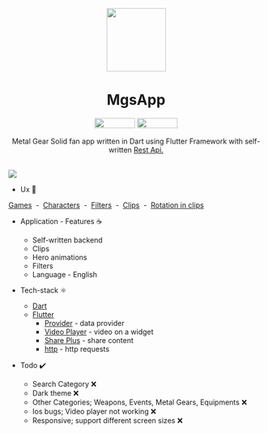 <p align="center">
  <img src="https://user-images.githubusercontent.com/50905347/211493525-65dac823-5be0-4e57-ab73-94704fe2a804.png" width="117" height="125">
</p>

<h1 align="center">MgsApp</h1>

<p align="center"> 
  <img src="https://img.shields.io/badge/Flutter-02569B?style=for-the-badge&logo=flutter&logoColor=white" width="80" height="20"> 
  <img src="https://img.shields.io/badge/Dart-0175C2?style=for-the-badge&logo=dart&logoColor=white" width="80" height="20">
</p>

<p align="center">  
Metal Gear Solid fan app written in Dart using Flutter Framework with self-written <a href="https://github.com/commandiron/mgs-server/">Rest Api.</a>
</p>
</br>

<img src="art/mgs_app_cover_whitebg.png"> 

* Ux 🧪

[Games](art/mgs_app_games.gif)&nbsp;&nbsp;-&nbsp;&nbsp;[Characters](art/mgs_app_characters.gif)&nbsp;&nbsp;-&nbsp;&nbsp;[Filters](art/mgs_app_filters.gif)&nbsp;&nbsp;-&nbsp;&nbsp;[Clips](art/mgs_app_clips.gif)&nbsp;&nbsp;-&nbsp;&nbsp;[Rotation in clips](art/mgs_app_rotation.gif)

* Application - Features ☕
   * Self-written backend
   * Clips
   * Hero animations 
   * Filters
   * Language - English
* Tech-stack ⚛️
    * [Dart](https://dart.dev)
    * [Flutter](https://flutter.dev)
        * [Provider](https://pub.dev/packages/provider) - data provider
        * [Video Player](https://pub.dev/packages/video_player) - video on a widget     
        * [Share Plus](https://pub.dev/packages/share_plus) - share content     
        * [http](https://pub.dev/packages/http) - http requests   
 
 * Todo ✔️
   * Search Category ❌
   * Dark theme ❌
   * Other Categories; Weapons, Events, Metal Gears, Equipments ❌
   * Ios bugs; Video player not working ❌
   * Responsive; support different screen sizes ❌
